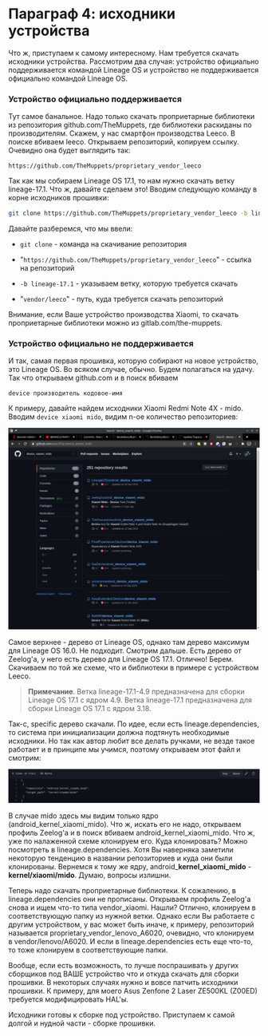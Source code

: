  

# Параграф 4: исходники устройства

Что ж, приступаем к самому интересному. Нам требуется скачать исходники устройства. Рассмотрим два случая: устройство официально поддерживается командой Lineage OS и устройство не поддерживается официально командой Lineage OS.

### Устройство официально поддерживается

Тут самое банальное. Надо только скачать проприетарные библиотеки из репозитория github.com/TheMuppets, где библиотеки раскиданы по производителям. Скажем, у нас смартфон производства Leeco. В поиске вбиваем leeco. Открываем репозиторий, копируем ссылку. Очевидно она будет выглядить так:

```
https://github.com/TheMuppets/proprietary_vendor_leeco
```

Так как мы собираем Lineage OS 17.1, то нам нужно скачать ветку lineage-17.1. Что ж, давайте сделаем это! Вводим следующую команду в корне исходников прошивки:

```bash
git clone https://github.com/TheMuppets/proprietary_vendor_leeco -b lineage-17.1 vendor/leeco
```

Давайте разберемся, что мы ввели:

- `git clone` - команда на скачивание репозитория

- "`https://github.com/TheMuppets/proprietary_vendor_leeco`" - ссылка на репозиторий
- `-b lineage-17.1` - указываем ветку, которую требуется скачать
- "`vendor/leeco`" - путь, куда требуется скачать репозиторий

Внимание, если Ваше устройство производства Xiaomi, то скачать проприетарные библиотеки можно из gitlab.com/the-muppets.

### Устройство официально не поддерживается

И так, самая первая прошивка, которую собирают на новое устройство, это Lineage OS. Во всяком случае, обычно. Будем полагаться на удачу. Так что открываем github.com и в поиск вбиваем

```
device производитель кодовое-имя
```

К примеру, давайте найдем исходники Xiaomi Redmi Note 4X - mido. Вводим `device xiaomi mido`, видим n-ое количество репозиториев:

![GitHub Search](images/10.png)



Самое верхнее - дерево от Lineage OS, однако там дерево максимум для Lineage OS 16.0. Не подходит. Смотрим дальше. Есть дерево от Zeelog'а, у него есть дерево для Lineage OS 17.1. Отлично! Берем. Скачиваем по той же схеме, что и библиотеки в примере с устройством Leeco.

> **Примечание**. Ветка lineage-17.1-4.9 предназначена для сборки Lineage OS 17.1 с ядром 4.9. Ветка lineage-17.1 предназначена для сборки Lineage OS 17.1 с ядром 3.18.

Так-с, specific дерево скачали. По идее, если есть lineage.dependencies, то система при инициализации должна подтянуть необходимые исходники. Но так как автор любит все делать ручками, не везде такое работает и в принципе мы учимся, поэтому открываем этот файл и смотрим:

![lineage.dependencies](images/11.png)



В случае mido здесь мы видим только ядро (android_kernel_xiaomi_mido). Что ж, искать его не надо, открываем профиль Zeelog'а и в поиск вбиваем android_kernel_xiaomi_mido. Что ж, уже по налаженной схеме клонируем его. Куда клонировать? Можно посмотреть в lineage.dependencies. Хотя Вы наверняка заметили некоторую тенденцию в названии репозиториев и куда они были клонированы. Вернемся к тому же ядру, android_**kernel_xiaomi_mido** - **kernel/xiaomi/mido**. Думаю, вопросы излишни. 

Теперь надо скачать проприетарные библиотеки. К сожалению, в lineage.dependencies они не прописаны. Открываем профиль Zeelog'а снова и ищем что-то типа vendor_xiaomi. Нашли? Отлично, клонируем в соответствующую папку из нужной ветки. Однако если Вы работаете с другим устройством, у вас может быть иначе, к примеру, репозиторий называется proprietary_vendor_lenovo_A6020, очевидно, что клонируем в vendor/lenovo/A6020. И если в lineage.dependencies есть еще что-то, то тоже клонируем в соответствующие папки.

Вообще, если есть возможность, то лучше поспрашивать у других сборщиков под ВАШЕ устройство что и откуда скачать для сборки прошивки. В некоторых случаях нужно и вовсе патчить исходники прошивки. К примеру, для моего Asus Zenfone 2 Laser ZE500KL (Z00ED) требуется модифицировать HAL'ы.

Исходники готовы к сборке под устройство. Приступаем к самой долгой и нудной части - сборке прошивки.
